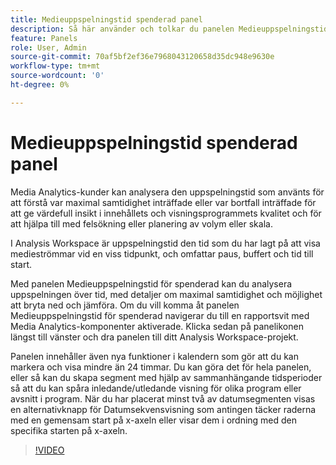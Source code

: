 ```yaml
---
title: Medieuppspelningstid spenderad panel
description: Så här använder och tolkar du panelen Medieuppspelningstid för spenderad tid i Analysis Workspace.
feature: Panels
role: User, Admin
source-git-commit: 70af5bf2ef36e7968043120658d35dc948e9630e
workflow-type: tm+mt
source-wordcount: '0'
ht-degree: 0%

---
```



# Medieuppspelningstid spenderad panel

Media Analytics-kunder kan analysera den uppspelningstid som använts för att förstå var maximal samtidighet inträffade eller var bortfall inträffade för att ge värdefull insikt i innehållets och visningsprogrammets kvalitet och för att hjälpa till med felsökning eller planering av volym eller skala.

I Analysis Workspace är uppspelningstid den tid som du har lagt på att visa medieströmmar vid en viss tidpunkt, och omfattar paus, buffert och tid till start.

Med panelen Medieuppspelningstid för spenderad kan du analysera uppspelningen över tid, med detaljer om maximal samtidighet och möjlighet att bryta ned och jämföra. Om du vill komma åt panelen Medieuppspelningstid för spenderad navigerar du till en rapportsvit med Media Analytics-komponenter aktiverade. Klicka sedan på panelikonen längst till vänster och dra panelen till ditt Analysis Workspace-projekt.

Panelen innehåller även nya funktioner i kalendern som gör att du kan markera och visa mindre än 24 timmar. Du kan göra det för hela panelen, eller så kan du skapa segment med hjälp av sammanhängande tidsperioder så att du kan spåra inledande/utledande visning för olika program eller avsnitt i program. När du har placerat minst två av datumsegmenten visas en alternativknapp för Datumsekvensvisning som antingen täcker raderna med en gemensam start på x-axeln eller visar dem i ordning med den specifika starten på x-axeln.

>[!VIDEO](https://video.tv.adobe.com/v/338699)

